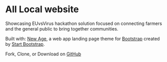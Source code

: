 # All Local website

Showcasing EUvsVirus hackathon solution focused on connecting farmers and the general public to bring together communities. 

Built with: [New Age](http://startbootstrap.com/template-overviews/new-age/), a web app landing page theme for [Bootstrap](http://getbootstrap.com/) created by [Start Bootstrap](http://startbootstrap.com/). 

Fork, Clone, or Download on [GitHub](https://github.com/BlackrockDigital/startbootstrap-new-age)

